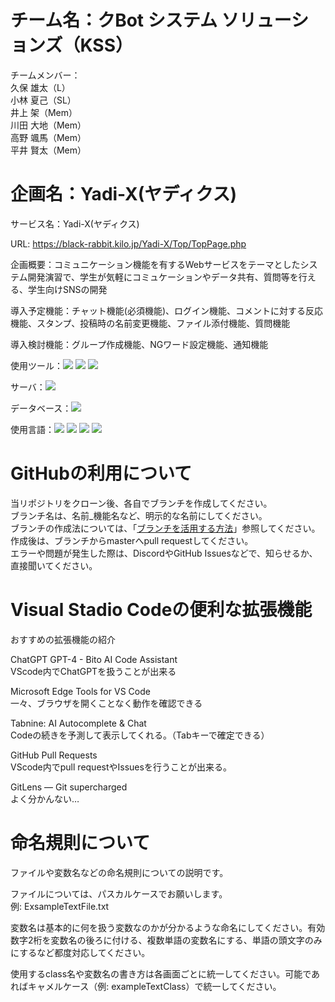 # チーム名：クBot システム ソリューションズ（KSS）
チームメンバー：<br>
久保 雄太（L）<br>
小林 夏己（SL）<br>
井上 架（Mem）<br>
川田 大地（Mem）<br>
高野 颯馬（Mem）<br>
平井 賢太（Mem）

# 企画名：Yadi-X(ヤディクス)
サービス名：Yadi-X(ヤディクス)

URL: https://black-rabbit.kilo.jp/Yadi-X/Top/TopPage.php

企画概要：コミュニケーション機能を有するWebサービスをテーマとしたシステム開発演習で、学生が気軽にコミュケーションやデータ共有、質問等を行える、学生向けSNSの開発

導入予定機能：チャット機能(必須機能)、ログイン機能、コメントに対する反応機能、スタンプ、投稿時の名前変更機能、ファイル添付機能、質問機能

導入検討機能：グループ作成機能、NGワード設定機能、通知機能

使用ツール：<img src="https://img.shields.io/badge/-Eclipse-000000.svg?logo=eclipseide&style=plastic">
<img src="https://img.shields.io/badge/-Figma-000000.svg?logo=figma&style=plastic">
<img src="https://img.shields.io/badge/-Github-000000.svg?logo=github&style=plastic">

サーバ：<img src="https://img.shields.io/badge/-LOLIPOP-000000.svg?logo=LOLIPOP&style=plastic">

データベース：<img src="https://img.shields.io/badge/-Mysql-000000.svg?logo=mysql&style=plastic">

使用言語：<img src="https://img.shields.io/badge/-Html-000000.svg?logo=html5&style=plastic">
<img src="https://img.shields.io/badge/-Javascript-000000.svg?logo=javascript&style=plastic">
<img src="https://img.shields.io/badge/-Vue.js-000000.svg?logo=vue.js&style=plastic">
<img src="https://img.shields.io/badge/-PHP-000000.svg?logo=php&style=plastic">

# GitHubの利用について
当リポジトリをクローン後、各自でブランチを作成してください。<br>
ブランチ名は、名前_機能名など、明示的な名前にしてください。<br>
ブランチの作成法については、「[ブランチを活用する方法](https://x.gd/DTn0g)」参照してください。<br>
作成後は、ブランチからmasterへpull requestしてください。<br>
エラーや問題が発生した際は、DiscordやGitHub Issuesなどで、知らせるか、直接聞いてください。<br>

# Visual Stadio Codeの便利な拡張機能
おすすめの拡張機能の紹介

ChatGPT GPT-4 - Bito AI Code Assistant<br> VScode内でChatGPTを扱うことが出来る

Microsoft Edge Tools for VS Code <br> 一々、ブラウザを開くことなく動作を確認できる

Tabnine: AI Autocomplete & Chat <br> Codeの続きを予測して表示してくれる。（Tabキーで確定できる）

GitHub Pull Requests <br> VScode内でpull requestやIssuesを行うことが出来る。

GitLens — Git supercharged <br> よく分かんない…

# 命名規則について
ファイルや変数名などの命名規則についての説明です。

ファイルについては、パスカルケースでお願いします。 <br> 例: ExsampleTextFile.txt

変数名は基本的に何を扱う変数なのかが分かるような命名にしてください。有効数字2桁を変数名の後ろに付ける、複数単語の変数名にする、単語の頭文字のみにするなど都度対応してください。

使用するclass名や変数名の書き方は各画面ごとに統一してください。可能であればキャメルケース（例: exampleTextClass）で統一してください。
